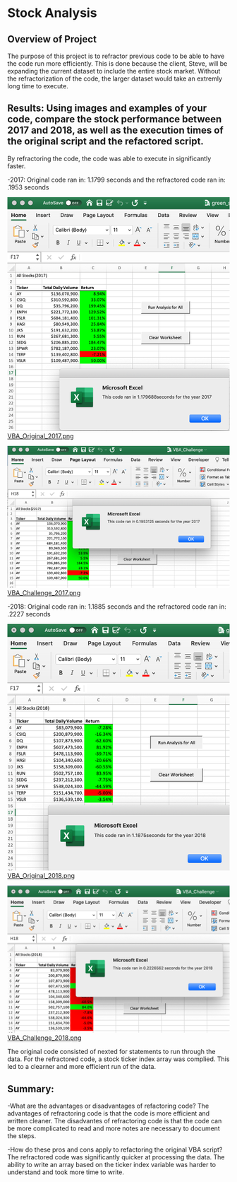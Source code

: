 # Stock Analysis
## Overview of Project
The purpose of this project is to refractor previous code to be able to have the code run more efficiently.   This is done because the client, Steve, will be expanding the current dataset to include the entire stock market.    Without the refractorization of the code, the larger dataset would take an extremly long time to execute.    

## Results: Using images and examples of your code, compare the stock performance between 2017 and 2018, as well as the execution times of the original script and the refactored script.

By refractoring the code, the code was able to execute in significantly faster.  

-2017:  Original code ran in:  1.1799 seconds and the refractored code ran in:  .1953 seconds

![VBA_Original_2017.png](/Resources/VBA_Original_2017.png)
[VBA_Original_2017.png](/Resources/VBA_Original_2017.png)

![VBA_Challenge_2017.png](/Resources/VBA_Challenge_2017.png)
[VBA_Challenge_2017.png](/Resources/VBA_Challenge_2017.png)

-2018:  Original code ran in:  1.1885 seconds and the refractored code ran in:  .2227 seconds

![VBA_Original_2018.png](/Resources/VBA_Original_2018.png)
[VBA_Original_2018.png](/Resources/VBA_Original_2018.png)

![VBA_Challenge_2018.png](/Resources/VBA_Challenge_2018.png)
[VBA_Challenge_2018.png](/Resources/VBA_Challenge_2018.png)

The original code consisted of nexted for statements to run through the data.    For the refractored code, a stock ticker index array was complied.    This led to a clearner and more efficient run of the data.




## Summary: 
-What are the advantages or disadvantages of refactoring code?
The advantages of refractoring code is that the code is more efficient and written cleaner.
The disadvantes of refractoring code is that the code can be more complicated to read and more notes are necessary to document the steps.

-How do these pros and cons apply to refactoring the original VBA script?
The refractored code was significantly quicker at processing the data.   The ability to write an array based on the ticker index variable was harder to understand and took more time to write.    
